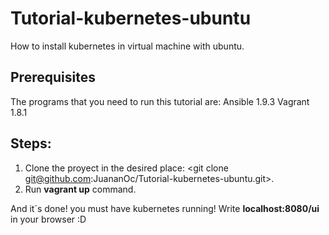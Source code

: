 # Tutorial-kubernetes-ubuntu
How to install kubernetes in virtual machine with ubuntu.

## Prerequisites
The programs that you need to run this tutorial are:
Ansible 1.9.3
Vagrant 1.8.1

## Steps:
1. Clone the proyect in the desired place: <git clone git@github.com:JuananOc/Tutorial-kubernetes-ubuntu.git>.
2. Run **vagrant up** command.

And it´s done! you must have kubernetes running! Write **localhost:8080/ui** in your browser :D
